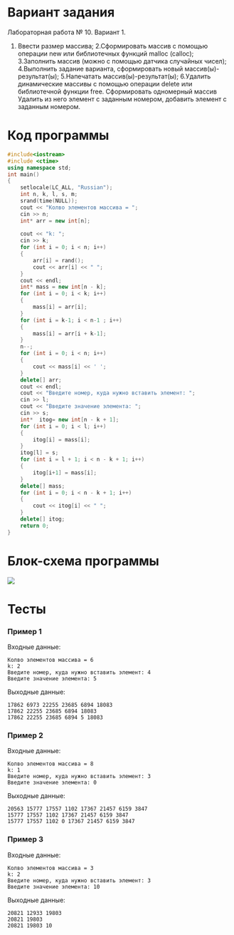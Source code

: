 # Вариант задания
Лабораторная работа № 10. Вариант 1. 
1. Ввести размер массива;
2.Сформировать массив с помощью операции new или
библиотечных функций malloc (calloc);
3.Заполнить массив (можно с помощью датчика случайных
чисел);
4.Выполнить задание варианта, сформировать новый
массив(ы)-результат(ы);
5.Напечатать массив(ы)-результат(ы);
6.Удалить динамические массивы с помощью операции
delete или библиотечной функции free.
Сформировать одномерный массив Удалить из него элемент
с заданным номером, добавить элемент с заданным
номером.
# Код программы
```cpp
#include<iostream>
#include <ctime>
using namespace std;
int main()
{
	setlocale(LC_ALL, "Russian");
	int n, k, l, s, m;
	srand(time(NULL));
	cout << "Колво элементов массива = ";
	cin >> n;
	int* arr = new int[n];
	
	cout << "k: ";
	cin >> k;
	for (int i = 0; i < n; i++)
	{
		arr[i] = rand();
		cout << arr[i] << " ";
	}
	cout << endl;
	int* mass = new int[n - k];
	for (int i = 0; i < k; i++)
	{
		mass[i] = arr[i];
	}
	for (int i = k-1; i < n-1 ; i++)
	{
		mass[i] = arr[i + k-1];
	}
	n--;
	for (int i = 0; i < n; i++)
	{
		cout << mass[i] << ' ';
	}
	delete[] arr;
	cout << endl;
	cout << "Введите номер, куда нужно вставить элемент: ";
	cin >> l;
	cout << "Введите значение элемента: ";
	cin >> s;
	int*  itog= new int[n - k + 1];
	for (int i = 0; i < l; i++)
	{
		itog[i] = mass[i];
	}
	itog[l] = s;
	for (int i = l + 1; i < n - k + 1; i++)
	{
		itog[i+1] = mass[i];
	}
	delete[] mass;
	for (int i = 0; i < n - k + 1; i++)
	{
		cout << itog[i] << " ";
	}
	delete[] itog;
	return 0;
}
```
# Блок-схема программы
<image src="lab_10.drawio.png">
	
# Тесты
### Пример 1
Входные данные:
```
Колво элементов массива = 6
k: 2
Введите номер, куда нужно вставить элемент: 4
Введите значение элемента: 5
```
Выходные данные:
```
17862 6973 22255 23685 6894 18083
17862 22255 23685 6894 18083
17862 22255 23685 6894 5 18083
```
### Пример 2
Входные данные:
```
Колво элементов массива = 8
k: 1
Введите номер, куда нужно вставить элемент: 3
Введите значение элемента: 0
```
Выходные данные:
```
20563 15777 17557 1102 17367 21457 6159 3847
15777 17557 1102 17367 21457 6159 3847
15777 17557 1102 0 17367 21457 6159 3847
```
### Пример 3
Входные данные:
```
Колво элементов массива = 3
k: 2
Введите номер, куда нужно вставить элемент: 3
Введите значение элемента: 10
```
Выходные данные:
```
20821 12933 19803
20821 19803
20821 19803 10
```

